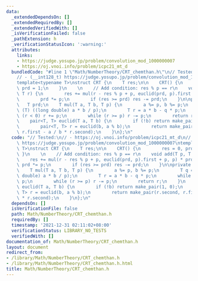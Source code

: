 ```yaml
---
data:
  _extendedDependsOn: []
  _extendedRequiredBy: []
  _extendedVerifiedWith: []
  _isVerificationFailed: false
  _pathExtension: h
  _verificationStatusIcon: ':warning:'
  attributes:
    links:
    - https://judge.yosupo.jp/problem/convolution_mod_1000000007
    - https://oj.vnoi.info/problem/icpc21_mt_d
  bundledCode: "#line 1 \"Math/NumberTheory/CRT_chemthan.h\"\n// Tested:\n// - https://oj.vnoi.info/problem/icpc21_mt_d\n\
    // - (__int128_t) https://judge.yosupo.jp/problem/convolution_mod_1000000007\n\
    template<typename T>\nstruct CRT {\n    T res;\n\n    CRT() {\n        res = 0,\
    \ prd = 1;\n    }\n    \n    // Add condition: res % p == r\n    void add(T p,\
    \ T r) {\n        res += mul(r - res % p + p, euclid(prd, p).first + p, p) * prd;\n\
    \        prd *= p;\n        if (res >= prd) res -= prd;\n    }\n\nprivate:\n \
    \   T prd;\n    T mul(T a, T b, T p) {\n        a %= p, b %= p;\n        T q =\
    \ (T) ((long double) a * b / p);\n        T r = a * b - q * p;\n        while\
    \ (r < 0) r += p;\n        while (r >= p) r -= p;\n        return r;\n    }\n\
    \    pair<T, T> euclid(T a, T b) {\n        if (!b) return make_pair(1, 0);\n\
    \        pair<T, T> r = euclid(b, a % b);\n        return make_pair(r.second,\
    \ r.first - a / b * r.second);\n    }\n};\n"
  code: "// Tested:\n// - https://oj.vnoi.info/problem/icpc21_mt_d\n// - (__int128_t)\
    \ https://judge.yosupo.jp/problem/convolution_mod_1000000007\ntemplate<typename\
    \ T>\nstruct CRT {\n    T res;\n\n    CRT() {\n        res = 0, prd = 1;\n   \
    \ }\n    \n    // Add condition: res % p == r\n    void add(T p, T r) {\n    \
    \    res += mul(r - res % p + p, euclid(prd, p).first + p, p) * prd;\n       \
    \ prd *= p;\n        if (res >= prd) res -= prd;\n    }\n\nprivate:\n    T prd;\n\
    \    T mul(T a, T b, T p) {\n        a %= p, b %= p;\n        T q = (T) ((long\
    \ double) a * b / p);\n        T r = a * b - q * p;\n        while (r < 0) r +=\
    \ p;\n        while (r >= p) r -= p;\n        return r;\n    }\n    pair<T, T>\
    \ euclid(T a, T b) {\n        if (!b) return make_pair(1, 0);\n        pair<T,\
    \ T> r = euclid(b, a % b);\n        return make_pair(r.second, r.first - a / b\
    \ * r.second);\n    }\n};\n"
  dependsOn: []
  isVerificationFile: false
  path: Math/NumberTheory/CRT_chemthan.h
  requiredBy: []
  timestamp: '2021-12-31 02:11:02+08:00'
  verificationStatus: LIBRARY_NO_TESTS
  verifiedWith: []
documentation_of: Math/NumberTheory/CRT_chemthan.h
layout: document
redirect_from:
- /library/Math/NumberTheory/CRT_chemthan.h
- /library/Math/NumberTheory/CRT_chemthan.h.html
title: Math/NumberTheory/CRT_chemthan.h
---
```

